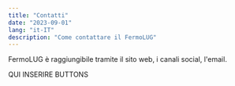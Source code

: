 ```yaml
---
title: "Contatti"
date: "2023-09-01"
lang: "it-IT"
description: "Come contattare il FermoLUG"
---
```


FermoLUG è raggiungibile tramite il sito web, i canali social, l'email.

QUI INSERIRE BUTTONS